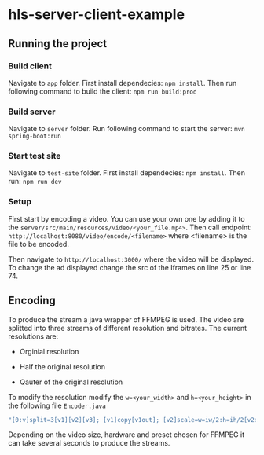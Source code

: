 # hls-server-client-example

## Running the project

### Build client

Navigate to ```app``` folder.
First install dependecies:
```npm install```.
Then run following command to build the client:
```npm run build:prod```

### Build server

Navigate to ```server``` folder. Run following command to start the server:
```mvn spring-boot:run```

### Start test site

Navigate to ```test-site``` folder. First install dependecies:
```npm install```.
Then run:
```npm run dev```

### Setup

First start by encoding a video. You can use your own one by adding it to the ```server/src/main/resources/video/<your_file.mp4>```.
Then call endpoint: ```http://localhost:8080/video/encode/<filename>``` where \<filename> is the file to be encoded.

Then navigate to ```http://localhost:3000/``` where the video will be displayed. To change the ad displayed change the src of the Iframes on line 25 or line 74.

## Encoding

To produce the stream a java wrapper of FFMPEG is used. The video are splitted into three streams of different resolution and bitrates. 
The current resolutions are:

- Orginial resolution

- Half the original resolution

- Qauter of the original resolution

To modify the resolution modify the ```w=<your_width>``` and ```h=<your_height>``` in the following file ```Encoder.java```

```java
"[0:v]split=3[v1][v2][v3]; [v1]copy[v1out]; [v2]scale=w=iw/2:h=ih/2[v2out ; [v3]scale=w=iw/4:h=ih/4[v3out]")
```

Depending on the video size, hardware and preset chosen for FFMPEG it can take several seconds to produce the streams.
